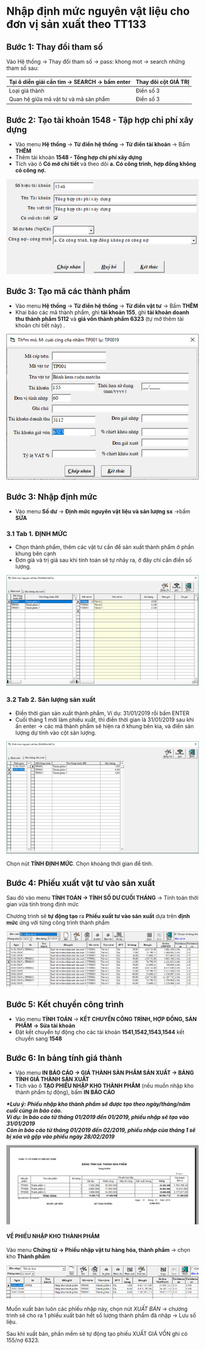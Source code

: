 # Nhập định mức nguyên vật liệu cho đơn vị sản xuất theo TT133

## B­ước 1: Thay đổi tham số

Vào Hệ thống -&gt; Thay đổi tham số -&gt; pass: khong mot -&gt; search những tham số sau:

| Tại ô diễn giải cần tìm -&gt; SEARCH -&gt; bấm enter | Thay đôi cột GIÁ TRỊ |
| :--- | :--- |
| Loại giá thành | Điền số 3 |
| Quan hệ giữa mã vật tư và mã sản phẩm | Điền số 3  |

## **Bước 2: Tạo tài khoản 1548 - Tập hợp chi phí xây dựng**

* Vào menu **Hệ thống** -&gt; **Từ điển hệ thống** -&gt; **Từ điển tài khoản** -&gt; Bấm **THÊM** 
* Thêm tài khoản **1548 - Tổng hợp chi phí xây dựng**
* Tích vào ô **Có mở chi tiết** và theo dõi **a. Có công trình, hợp đồng không có công nợ.**

![](../.gitbook/assets/image%20%2823%29.png)

## Bước 3: Tạo mã các thành phẩm

* Vào menu **Hệ thống** -&gt; **Từ điển hệ thống** -&gt; **Từ điển vật tư** -&gt; Bấm **THÊM** 
* Khai báo các mã thành phẩm, ghi **tài khoản 155**, ghi **tài khoản doanh thu thành phẩm 5112** và **giá vốn thành phẩm 6323** \(tự mở thêm tài khoản chi tiết này\) .

![](../.gitbook/assets/h44.PNG)

## **Bước 3: Nhập định mức**

* Vào menu **Số dư** -&gt; **Định mức nguyên vật liệu và sản lượng sx** -&gt;bấm **SỬA**

### 3.1 Tab 1. **ĐỊNH MỨC**

* Chọn thành phẩm, thêm các vật tư cần để sản xuất thành phẩm ở phần khung bên cạnh
* Đơn giá và trị giá sau khi tính toán sẽ tự nhảy ra, ở đây chỉ cần điền số lượng.

![](../.gitbook/assets/h45.PNG)

### 3.2 Tab 2. Sản l­ượng sản xuất 

* Điền thời gian sản xuất thành phẩm, Ví dụ: 31/01/2019 rồi bấm ENTER
* Cuối tháng 1 mới làm phiếu xuất, thì điền thời gian là 31/01/2019 sau khi ấn enter -&gt; các mã thành phẩm sẽ hiện ra ở khung bên kia, và điền sản lượng dự tính vào cột sản lượng.

![](../.gitbook/assets/h46.PNG)

Chọn nút **TÍNH ĐỊNH MỨC**. Chọn khoảng thời gian để tính.

## **Bước 4:** Phiếu xuất vật tư vào sản xuất

Sau đó vào menu **TÍNH TOÁN -&gt; TÍNH SỐ DƯ CUỐI THÁNG** -&gt; Tính toán thời gian vừa tính trong định mức

Chương trình sẽ **tự động tạo** ra **Phiếu xuất tư vào sản xuất** dựa trên **định mức** ứng với từng công trình thành phẩm

![](../.gitbook/assets/h47.PNG)

## **Bước 5: Kết chuyển công trình** 

* Vào menu **TÍNH TOÁN** -&gt; **KẾT CHUYỂN CÔNG TRÌNH, HỢP ĐỒNG, SẢN PHẨM** **-&gt; Sửa tài khoản**
* Đặt kết chuyển tự động cho các tài khoản **1541,1542,1543,1544** kết chuyển sang **1548**

## **Bước 6:** In bảng tính giá thành

* Vào menu **IN BÁO CÁO -&gt; GIÁ THÀNH SẢN PHẨM SẢN XUẤT -&gt; BẢNG TÍNH GIÁ THÀNH SẢN XUẤT**
* Tích vào ô **TẠO PHIẾU NHẬP KHO THÀNH PHẨM** \(nếu muốn nhập kho thành phẩm tự động\), bấm **IN BÁO CÁO**

_**\*Lưu ý: Phiếu nhập kho thành phẩm sẽ được tạo theo ngày/tháng/năm cuối cùng in báo cáo.  
Ví dụ: In báo cáo từ tháng 01/2019 đến 01/2019, phiếu nhập sẽ tạo vào 31/01/2019  
Còn in báo cáo từ tháng 01/2019 đến 02/2019, phiếu nhập của tháng 1 sẽ bị xóa và gộp vào phiếu ngày 28/02/2019**_ 

![](../.gitbook/assets/h48.PNG)



#### **VỀ PHIẾU NHẬP KHO THÀNH PHẨM**

Vào menu **Chứng từ -&gt; Phiếu nhập vật tư hàng hóa, thành phẩm** -&gt; chọn kho **Thành phẩm**

![](../.gitbook/assets/h49.PNG)

Muốn xuất bán luôn các phiếu nhập này, chọn nút _XUẤT BÁN_ -&gt; chương trình sẽ cho ra 1 phiếu xuất bán hết số lượng thành phẩm đã nhập -&gt; Lưu số liệu.

Sau khi xuất bán, phần mềm sẽ tự động tạo phiếu XUẤT GIÁ VỐN ghi có 155/nợ 6323.


